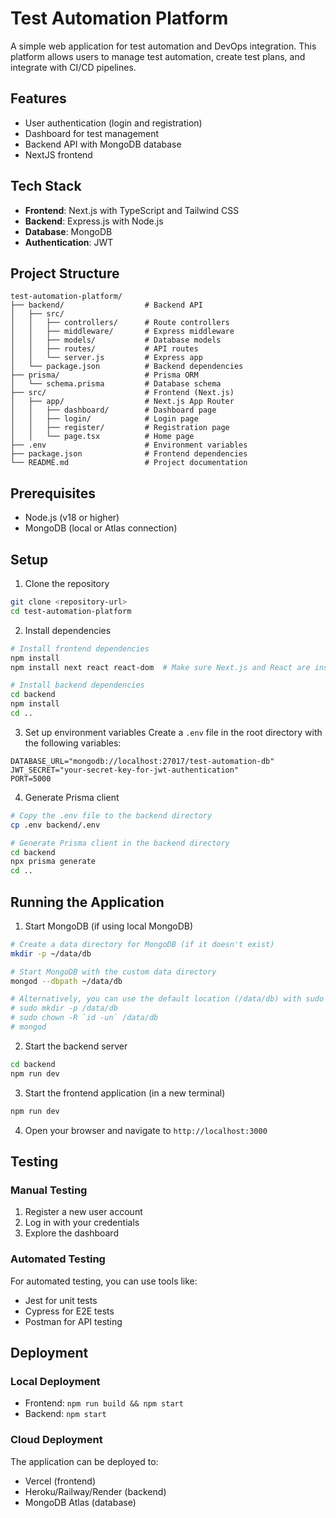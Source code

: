 # Test Automation Platform

A simple web application for test automation and DevOps integration. This platform allows users to manage test automation, create test plans, and integrate with CI/CD pipelines.

## Features

- User authentication (login and registration)
- Dashboard for test management
- Backend API with MongoDB database
- NextJS frontend

## Tech Stack

- **Frontend**: Next.js with TypeScript and Tailwind CSS
- **Backend**: Express.js with Node.js
- **Database**: MongoDB
- **Authentication**: JWT

## Project Structure

```
test-automation-platform/
├── backend/                  # Backend API
│   ├── src/
│   │   ├── controllers/      # Route controllers
│   │   ├── middleware/       # Express middleware
│   │   ├── models/           # Database models
│   │   ├── routes/           # API routes
│   │   └── server.js         # Express app
│   └── package.json          # Backend dependencies
├── prisma/                   # Prisma ORM
│   └── schema.prisma         # Database schema
├── src/                      # Frontend (Next.js)
│   ├── app/                  # Next.js App Router
│   │   ├── dashboard/        # Dashboard page
│   │   ├── login/            # Login page
│   │   ├── register/         # Registration page
│   │   └── page.tsx          # Home page
├── .env                      # Environment variables
├── package.json              # Frontend dependencies
└── README.md                 # Project documentation
```

## Prerequisites

- Node.js (v18 or higher)
- MongoDB (local or Atlas connection)

## Setup

1. Clone the repository
```bash
git clone <repository-url>
cd test-automation-platform
```

2. Install dependencies
```bash
# Install frontend dependencies
npm install
npm install next react react-dom  # Make sure Next.js and React are installed

# Install backend dependencies
cd backend
npm install
cd ..
```

3. Set up environment variables
Create a `.env` file in the root directory with the following variables:
```
DATABASE_URL="mongodb://localhost:27017/test-automation-db"
JWT_SECRET="your-secret-key-for-jwt-authentication"
PORT=5000
```

4. Generate Prisma client
```bash
# Copy the .env file to the backend directory
cp .env backend/.env

# Generate Prisma client in the backend directory
cd backend
npx prisma generate
cd ..
```

## Running the Application

1. Start MongoDB (if using local MongoDB)
```bash
# Create a data directory for MongoDB (if it doesn't exist)
mkdir -p ~/data/db

# Start MongoDB with the custom data directory
mongod --dbpath ~/data/db

# Alternatively, you can use the default location (/data/db) with sudo
# sudo mkdir -p /data/db
# sudo chown -R `id -un` /data/db
# mongod
```

2. Start the backend server
```bash
cd backend
npm run dev
```

3. Start the frontend application (in a new terminal)
```bash
npm run dev
```

4. Open your browser and navigate to `http://localhost:3000`

## Testing

### Manual Testing
1. Register a new user account
2. Log in with your credentials
3. Explore the dashboard

### Automated Testing
For automated testing, you can use tools like:
- Jest for unit tests
- Cypress for E2E tests
- Postman for API testing

## Deployment

### Local Deployment
- Frontend: `npm run build && npm start`
- Backend: `npm start`

### Cloud Deployment
The application can be deployed to:
- Vercel (frontend)
- Heroku/Railway/Render (backend)
- MongoDB Atlas (database)
